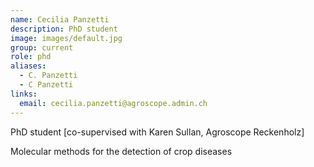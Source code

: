 ```yaml
---
name: Cecilia Panzetti
description: PhD student
image: images/default.jpg
group: current
role: phd
aliases:
  - C. Panzetti
  - C Panzetti
links:
  email: cecilia.panzetti@agroscope.admin.ch
---
```


PhD student [co-supervised with Karen Sullan, Agroscope Reckenholz]

Molecular methods for the detection of crop diseases